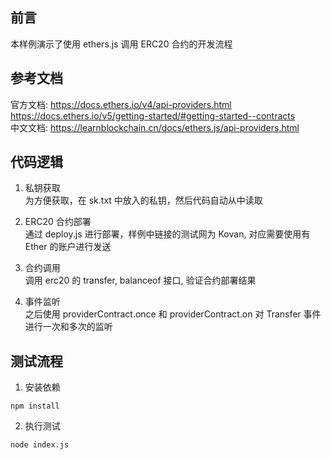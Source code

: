 ## 前言
本样例演示了使用 ethers.js 调用 ERC20 合约的开发流程

## 参考文档   
官方文档: https://docs.ethers.io/v4/api-providers.html
                https://docs.ethers.io/v5/getting-started/#getting-started--contracts    
        中文文档: https://learnblockchain.cn/docs/ethers.js/api-providers.html

## 代码逻辑
1) 私钥获取  
为方便获取，在 sk.txt 中放入的私钥，然后代码自动从中读取

2) ERC20 合约部署  
通过 deploy.js 进行部署，样例中链接的测试网为 Kovan, 对应需要使用有 Ether 的账户进行发送

3) 合约调用  
调用 erc20 的 transfer, balanceof 接口, 验证合约部署结果

4) 事件监听   
之后使用 providerContract.once 和 providerContract.on 对 Transfer 事件进行一次和多次的监听


## 测试流程
1) 安装依赖
```
npm install
```

2) 执行测试
```
node index.js
```